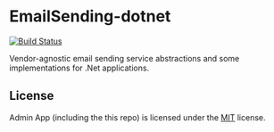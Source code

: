 # EmailSending-dotnet

[![Build Status](https://github.com/adminapp-foundation/EmailSending-dotnet/actions/workflows/ci.yml/badge.svg)](https://github.com/adminapp-foundation/EmailSending-dotnet/actions?query=workflow%3ACI)

Vendor-agnostic email sending service abstractions and some implementations for .Net applications.

## License

Admin App (including the this repo) is licensed under the [MIT](LICENSE.txt) license.
